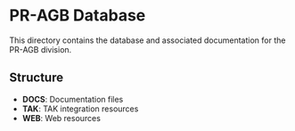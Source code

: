# PR-AGB Database
This directory contains the database and associated documentation for the PR-AGB division.

## Structure
- **DOCS**: Documentation files
- **TAK**: TAK integration resources
- **WEB**: Web resources
